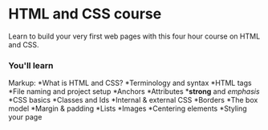 # HTML and CSS course #
Learn to build your very first web pages with this four hour course on HTML and CSS.

### You'll learn ###
Markup: *What is HTML and CSS?
        *Terminology and syntax
        *HTML tags
        *File naming and project setup
        *Anchors
        *Attributes
        *__strong__ and *emphasis*
        *CSS basics
        *Classes and Ids
        *Internal & external CSS
        *Borders
        *The box model
        *Margin & padding
        *Lists
        *Images
        *Centering elements
        *Styling your page
